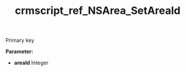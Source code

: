 ﻿---
title: crmscript_ref_NSArea_SetAreaId
description: NSArea.SetAreaId(Integer areaId)
intellisense: NSArea.SetAreaId
keywords: NSArea, GetAreaId
so.topic: reference
---

Primary key

**Parameter:** 
 - **areaId** Integer

